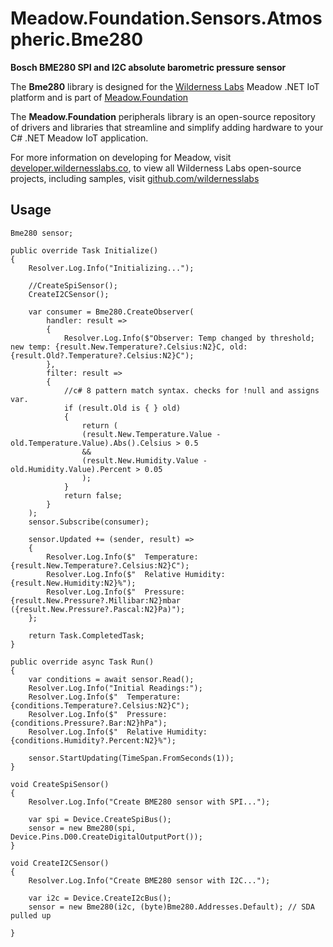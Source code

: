 # Meadow.Foundation.Sensors.Atmospheric.Bme280

**Bosch BME280 SPI and I2C absolute barometric pressure sensor**

The **Bme280** library is designed for the [Wilderness Labs](www.wildernesslabs.co) Meadow .NET IoT platform and is part of [Meadow.Foundation](https://developer.wildernesslabs.co/Meadow/Meadow.Foundation/)

The **Meadow.Foundation** peripherals library is an open-source repository of drivers and libraries that streamline and simplify adding hardware to your C# .NET Meadow IoT application.

For more information on developing for Meadow, visit [developer.wildernesslabs.co](http://developer.wildernesslabs.co/), to view all Wilderness Labs open-source projects, including samples, visit [github.com/wildernesslabs](https://github.com/wildernesslabs/)

## Usage

```
Bme280 sensor;

public override Task Initialize()
{
    Resolver.Log.Info("Initializing...");

    //CreateSpiSensor();
    CreateI2CSensor();

    var consumer = Bme280.CreateObserver(
        handler: result =>
        {
            Resolver.Log.Info($"Observer: Temp changed by threshold; new temp: {result.New.Temperature?.Celsius:N2}C, old: {result.Old?.Temperature?.Celsius:N2}C");
        },
        filter: result =>
        {
            //c# 8 pattern match syntax. checks for !null and assigns var.
            if (result.Old is { } old)
            {
                return (
                (result.New.Temperature.Value - old.Temperature.Value).Abs().Celsius > 0.5
                &&
                (result.New.Humidity.Value - old.Humidity.Value).Percent > 0.05
                );
            }
            return false;
        }
    );
    sensor.Subscribe(consumer);

    sensor.Updated += (sender, result) =>
    {
        Resolver.Log.Info($"  Temperature: {result.New.Temperature?.Celsius:N2}C");
        Resolver.Log.Info($"  Relative Humidity: {result.New.Humidity:N2}%");
        Resolver.Log.Info($"  Pressure: {result.New.Pressure?.Millibar:N2}mbar ({result.New.Pressure?.Pascal:N2}Pa)");
    };

    return Task.CompletedTask;
}

public override async Task Run()
{
    var conditions = await sensor.Read();
    Resolver.Log.Info("Initial Readings:");
    Resolver.Log.Info($"  Temperature: {conditions.Temperature?.Celsius:N2}C");
    Resolver.Log.Info($"  Pressure: {conditions.Pressure?.Bar:N2}hPa");
    Resolver.Log.Info($"  Relative Humidity: {conditions.Humidity?.Percent:N2}%");

    sensor.StartUpdating(TimeSpan.FromSeconds(1));
}

void CreateSpiSensor()
{
    Resolver.Log.Info("Create BME280 sensor with SPI...");

    var spi = Device.CreateSpiBus();
    sensor = new Bme280(spi, Device.Pins.D00.CreateDigitalOutputPort());
}

void CreateI2CSensor()
{
    Resolver.Log.Info("Create BME280 sensor with I2C...");

    var i2c = Device.CreateI2cBus();
    sensor = new Bme280(i2c, (byte)Bme280.Addresses.Default); // SDA pulled up

}

```
